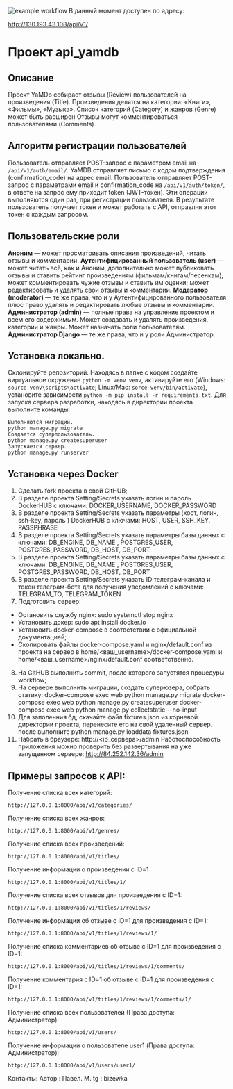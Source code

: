 ![example workflow](https://github.com/matyusovp/yamdb_final/actions/workflows/yamdb_workflow.yml/badge.svg)
В данный момент доступен по адресу: 

http://130.193.43.108/api/v1/

# Проект api_yamdb

## Описание

Проект YaMDb собирает отзывы (Review) пользователей на произведения (Title).
Произведения делятся на категории: «Книги», «Фильмы», «Музыка».
Список категорий (Category) и жанров (Genre) может быть расширен
Отзывы могут комментироваться пользователями (Comments) 

## Алгоритм регистрации пользователей
Пользователь отправляет POST-запрос с параметром email на `/api/v1/auth/email/`.
YaMDB отправляет письмо с кодом подтверждения (confirmation_code) на адрес email.
Пользователь отправляет POST-запрос с параметрами email и confirmation_code на `/api/v1/auth/token/`, в ответе на запрос ему приходит token (JWT-токен).
Эти операции выполняются один раз, при регистрации пользователя. В результате пользователь получает токен и может работать с API, отправляя этот токен с каждым запросом.
## Пользовательские роли
**Аноним** — может просматривать описания произведений, читать отзывы и комментарии.
**Аутентифицированный пользователь (user)** — может читать всё, как и Аноним, дополнительно может публиковать отзывы и ставить рейтинг произведениям (фильмам/книгам/песенкам), может комментировать чужие отзывы и ставить им оценки; может редактировать и удалять свои отзывы и комментарии.
**Модератор (moderator)** — те же права, что и у Аутентифицированного пользователя плюс право удалять и редактировать любые отзывы и комментарии.
**Администратор (admin)** — полные права на управление проектом и всем его содержимым. Может создавать и удалять произведения, категории и жанры. Может назначать роли пользователям.
**Администратор Django** — те же права, что и у роли Администратор.
## Установка локально.
Склонируйте репозиторий. Находясь в папке с кодом создайте виртуальное окружение `python -m venv venv`, активируйте его (Windows: `source venv\scripts\activate`; Linux/Mac: `sorce venv/bin/activate`), установите зависимости `python -m pip install -r requirements.txt`.
Для запуска сервера разработки,  находясь в директории проекта выполните команды:
```
Выполняются миграции. 
python manage.py migrate
Создается суперпользователь. 
python manage.py createsuperuser
Запускается сервер.
python manage.py runserver
```
## Установка через Docker
1. Сделать fork проекта в свой GitHUB;
2. В разделе проекта Setting/Secrets указать логин и пароль DockerHUB с ключами:
DOCKER_USERNAME, DOCKER_PASSWORD
3. В разделе проекта Setting/Secrets указать параметры (хост, логин, ssh-key, пароль ) DockerHUB с ключами:
HOST, USER, SSH_KEY, PASSPHRASE
4. В разделе проекта Setting/Secrets указать параметры базы данных с ключами:
DB_ENGINE, DB_NAME , POSTGRES_USER, POSTGRES_PASSWORD, DB_HOST, DB_PORT
5. В разделе проекта Setting/Secrets указать параметры базы данных с ключами:
DB_ENGINE, DB_NAME , POSTGRES_USER, POSTGRES_PASSWORD, DB_HOST, DB_PORT
6. В разделе проекта Setting/Secrets указать ID телеграм-канала и токен телеграм-бота для получения уведомлений с ключами:
TELEGRAM_TO, TELEGRAM_TOKEN
7. Подготовить сервер:
- Остановить службу nginx:
 sudo systemctl stop nginx 
- Установить докер:
 sudo apt install docker.io 
- Установить docker-compose в соответствии с официальной документацией;
- Скопировать файлы docker-compose.yaml и nginx/default.conf из проекта на сервер в home/<ваш_username>/docker-compose.yaml и home/<ваш_username>/nginx/default.conf соответственно.
8. На GitHUB выполнить commit, после которого запустятся процедуры workflow;
9. На сервере выполнить миграции, создать суперюзера, собрать статику:
docker-compose exec web python manage.py migrate
docker-compose exec web python manage.py createsuperuser
docker-compose exec web python manage.py collectstatic --no-input
10. Для заполенния бд, скачайте файл fixtures.json из корневой директории проекта, перенесите его на свой удаленный сервер. после выполните python manage.py loaddata fixtures.json 
11. Набрать в браузере:
http://<ip_сервера>/admin
Работоспособность приложения можно проверить без развертывания на уже запущенном сервере:
http://84.252.142.36/admin
##  Примеры запросов к API:

Получение списка всех категорий:
```
http://127.0.0.1:8000/api/v1/categories/
```
Получение списка всех жанров:
```
http://127.0.0.1:8000/api/v1/genres/
```
Получение списка всех произведений:
```
http://127.0.0.1:8000/api/v1/titles/
```
Получение информации о произведении с ID=1
```
http://127.0.0.1:8000/api/v1/titles/1/
```
Получение списка всех отзывов для произведения с ID=1:
```
http://127.0.0.1:8000/api/v1/titles/1/reviews/
```
Получение информации об отзыве с ID=1 для произведения с ID=1:
```
http://127.0.0.1:8000/api/v1/titles/1/reviews/1/
```
Получение списка комментариев об отзыве с ID=1 для произведения с ID=1:
```
http://127.0.0.1:8000/api/v1/titles/1/reviews/1/comments/
```
Получение комментария с ID=1 об отзыве с ID=1 для произведения с ID=1:
```
http://127.0.0.1:8000/api/v1/titles/1/reviews/1/comments/1/
```
Получение списка всех пользователей (Права доступа: Администратор):
```
http://127.0.0.1:8000/api/v1/users/
```
Получение информации о пользователе user1 (Права доступа: Администратор):
```
http://127.0.0.1:8000/api/v1/users/user1/
```

Контакты:
Автор : Павел. М.
tg : bizewka